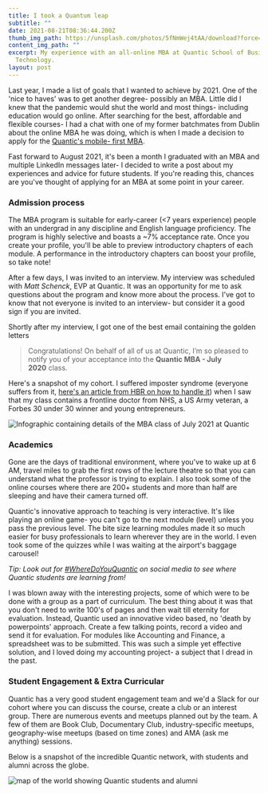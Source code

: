 ```yaml
---
title: I took a Quantum leap
subtitle: ""
date: 2021-08-21T08:36:44.200Z
thumb_img_path: https://unsplash.com/photos/5fNmWej4tAA/download?force=true&w=1920
content_img_path: ""
excerpt: My experience with an all-online MBA at Quantic School of Business and
  Technology.
layout: post
---
```

Last year, I made a list of goals that I wanted to achieve by 2021. One of the 'nice to haves' was to get another degree- possibly an MBA. Little did I knew that the pandemic would shut the world and most things- including education would go online. After searching for the best, affordable and flexible courses- I had a chat with one of my former batchmates from Dublin about the online MBA he was doing, which is when I made a decision to apply for the [Quantic's mobile- first MBA](https://quantic.edu/mba). 

Fast forward to August 2021, it's been a month I graduated with an MBA and multiple LinkedIn messages later- I decided to write a post about my experiences and advice for future students. If you're reading this, chances are you've thought of applying for an MBA at some point in your career.

### Admission process

The MBA program is suitable for early-career (<7 years experience) people with an undergrad in any discipline and English language proficiency. The program is highly selective and boasts a ~7% acceptance rate. Once you create your profile, you'll be able to preview introductory chapters of each module. A performance in the introductory chapters can boost your profile, so take note! 

After a few days, I was invited to an interview. My interview was scheduled with *Matt Schenck*, EVP at Quantic. It was an opportunity for me to ask questions about the program and know more about the process. I've got to know that not everyone is invited to an interview- but consider it a good sign if you are invited.

Shortly after my interview, I got one of the best email containing the golden letters

> Congratulations! On behalf of all of us at Quantic, I’m so pleased to notify you of your acceptance into the **Quantic MBA - July 2020** class.

Here's a snapshot of my cohort. I suffered imposter syndrome (everyone suffers from it, [here's an article from HBR on how to handle it](https://hbr.org/2016/07/everyone-suffers-from-imposter-syndrome-heres-how-to-handle-it)) when I saw that my class contains a frontline doctor from NHS, a US Army veteran, a Forbes 30 under 30 winner and young entrepreneurs. 

![Infographic containing details of the MBA class of July 2021 at Quantic](/images/classofjuly2021.jpeg "Meet my cohort- class of July 2021")

### Academics

Gone are the days of traditional environment, where you've to wake up at 6 AM, travel miles to grab the first rows of the lecture theatre so that you can understand what the professor is trying to explain. I also took some of the online courses where there are 200+ students and more than half are sleeping and have their camera turned off. 

Quantic's innovative approach to teaching is very interactive. It's like playing an online game- you can't go to the next module (level) unless you pass the previous level. The bite size learning modules made it so much easier for busy professionals to learn wherever they are in the world. I even took some of the quizzes while I was waiting at the airport's baggage carousel! 

*Tip: Look out for [\#WhereDoYouQuantic](https://twitter.com/search?q=%23WhereDoYouQuantic&src=typed_query) on social media to see where Quantic students are learning from!*

I was blown away with the interesting projects, some of which were to be done with a group as a part of curriculum. The best thing about it was that you don't need to write 100's of pages and then wait till eternity for evaluation. Instead, Quantic used an innovative  video based, no 'death by powerpoints' approach. Create a few talking points, record a video and send it for evaluation. For modules like Accounting and Finance, a spreadsheet was to be submitted. This was such a simple yet effective solution, and I loved doing my accounting project- a subject that I dread in the past. 

### Student Engagement & Extra Curricular

Quantic has a very good student engagement team and we'd a Slack for our cohort where you can discuss the course, create a club or an interest group. There are numerous events and meetups planned out by the team. A few of them are Book Club, Documentary Club, industry-specific meetups, geography-wise meetups (based on time zones) and AMA (ask me anything) sessions.

Below is a snapshot of the incredible Quantic network, with students and alumni across the globe.

![map of the world showing Quantic students and alumni](/images/screenshot-2021-08-21-at-3.06.38-pm.png "Quantic students and alumni network")